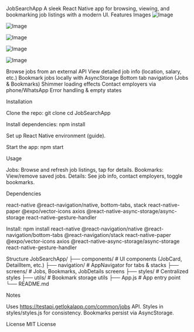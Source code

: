 JobSearchApp
A sleek React Native app for browsing, viewing, and bookmarking job listings with a modern UI.
Features
Images 
![Image](https://github.com/user-attachments/assets/e6f08d61-466b-454b-9627-5178a69d8f6e)

![Image](https://github.com/user-attachments/assets/c7e3f936-5dfd-4d75-9066-a99c8b907707)

![Image](https://github.com/user-attachments/assets/883ab4e4-8a48-4cfe-bc58-afc7e45979a0)

![Image](https://github.com/user-attachments/assets/38263838-557a-464e-b02d-5982bdfb49a6)

![Image](https://github.com/user-attachments/assets/d81a39ba-5b53-4bad-9ade-fa3d82b23075)

Browse jobs from an external API
View detailed job info (location, salary, etc.)
Bookmark jobs locally with AsyncStorage
Bottom tab navigation (Jobs & Bookmarks)
Shimmer loading effects
Contact employers via phone/WhatsApp
Error handling & empty states

Installation

Clone the repo:
git clone <repository-url>
cd JobSearchApp


Install dependencies:
npm install


Set up React Native environment (guide).

Start the app:
npm start



Usage

Jobs: Browse and refresh job listings, tap for details.
Bookmarks: View/remove saved jobs.
Details: See job info, contact employers, toggle bookmarks.

Dependencies

react-native
@react-navigation/native, bottom-tabs, stack
react-native-paper
@expo/vector-icons
axios
@react-native-async-storage/async-storage
react-native-gesture-handler

Install:
npm install react-native @react-navigation/native @react-navigation/bottom-tabs @react-navigation/stack react-native-paper @expo/vector-icons axios @react-native-async-storage/async-storage react-native-gesture-handler

Structure
JobSearchApp/
├── components/         # UI components (JobCard, DetailItem, etc.)
├── navigation/         # AppNavigator for tabs & stacks
├── screens/            # Jobs, Bookmarks, JobDetails screens
├── styles/             # Centralized styles
├── utils/              # Bookmark storage utils
├── App.js              # App entry point
└── README.md

Notes

Uses https://testapi.getlokalapp.com/common/jobs API.
Styles in styles/styles.js for consistency.
Bookmarks persist via AsyncStorage.

License
MIT License
